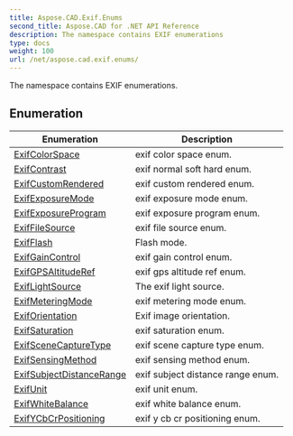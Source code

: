 ```yaml
---
title: Aspose.CAD.Exif.Enums
second_title: Aspose.CAD for .NET API Reference
description: The namespace contains EXIF enumerations
type: docs
weight: 100
url: /net/aspose.cad.exif.enums/
---
```

The namespace contains EXIF enumerations.

## Enumeration

| Enumeration | Description |
| --- | --- |
| [ExifColorSpace](./exifcolorspace/) | exif color space enum. |
| [ExifContrast](./exifcontrast/) | exif normal soft hard enum. |
| [ExifCustomRendered](./exifcustomrendered/) | exif custom rendered enum. |
| [ExifExposureMode](./exifexposuremode/) | exif exposure mode enum. |
| [ExifExposureProgram](./exifexposureprogram/) | exif exposure program enum. |
| [ExifFileSource](./exiffilesource/) | exif file source enum. |
| [ExifFlash](./exifflash/) | Flash mode. |
| [ExifGainControl](./exifgaincontrol/) | exif gain control enum. |
| [ExifGPSAltitudeRef](./exifgpsaltituderef/) | exif gps altitude ref enum. |
| [ExifLightSource](./exiflightsource/) | The exif light source. |
| [ExifMeteringMode](./exifmeteringmode/) | exif metering mode enum. |
| [ExifOrientation](./exiforientation/) | Exif image orientation. |
| [ExifSaturation](./exifsaturation/) | exif saturation enum. |
| [ExifSceneCaptureType](./exifscenecapturetype/) | exif scene capture type enum. |
| [ExifSensingMethod](./exifsensingmethod/) | exif sensing method enum. |
| [ExifSubjectDistanceRange](./exifsubjectdistancerange/) | exif subject distance range enum. |
| [ExifUnit](./exifunit/) | exif unit enum. |
| [ExifWhiteBalance](./exifwhitebalance/) | exif white balance enum. |
| [ExifYCbCrPositioning](./exifycbcrpositioning/) | exif y cb cr positioning enum. |


